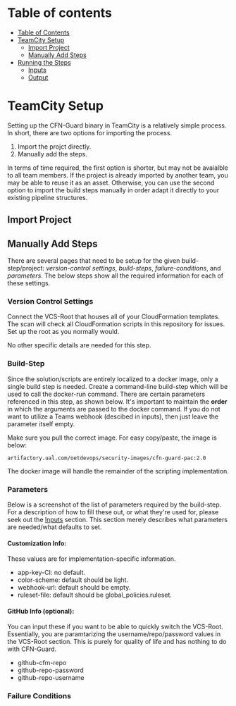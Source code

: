 Table of contents
=================
<!--ts-->
   * [Table of Contents](#table-of-contents)
   * [TeamCity Setup](#TeamCity-Setup)
      * [Import Project](#stdin)
      * [Manually Add Steps](#local-files)
   * [Running the Steps](#dependency)
     * [Inputs](#local)
     * [Output](#public)
<!--te-->

# TeamCity Setup
Setting up the CFN-Guard binary in TeamCity is a relatively simple process. In short, there are two options for importing the process.
1. Import the projct directly.
2. Manually add the steps.

In terms of time required, the first option is shorter, but may not be avaialble to all team members. If the project is already imported by another team, you may be able to reuse it as an asset. Otherwise, you can use the second option to import the build steps manually in order adapt it directly to your existing pipeline structures.

## Import Project

## Manually Add Steps
There are several pages that need to be setup for the given build-step/project: _version-control settings_, _build-steps_, _failure-conditions_, and _parameters_. The below steps show all the required information for each of these settings.
### Version Control Settings
Connect the VCS-Root that houses all of your CloudFormation templates. The scan will check all CloudFormation scripts in this repository for issues. Set up the root as you normally would.

No other specific details are needed for this step.

### Build-Step
Since the solution/scripts are entirely localized to a docker image, only a single build step is needed. Create a command-line build-step which will be used to call the docker-run command. There are certain parameters referenced in this step, as shown below. It's important to maintain the **order** in which the arguments are passed to the docker command. If you do not want to utilize a Teams webhook (descibed in inputs), then just leave the parameter itself empty.

Make sure you pull the correct image. For easy copy/paste, the image is below:
```
artifactory.ual.com/oetdevops/security-images/cfn-guard-pac:2.0
```
The docker image will handle the remainder of the scripting implementation.

### Parameters
Below is a screenshot of the list of parameters required by the build-step. For a description of how to fill these out, or what they're used for, please seek out the [Inputs]() section. This section merely describes what parameters are needed/what defaults to set.
#### Customization Info:
These values are for implementation-specific information.
- app-key-CI: no default.
- color-scheme: default should be light.
- webhook-url: default should be empty.
- ruleset-file: default should be global_policies.ruleset.

#### GitHub Info (optional):
You can input these if you want to be able to quickly switch the VCS-Root. Essentially, you are paramtarizing the username/repo/password values in the VCS-Root section. This is purely for quality of life and has nothing to do with CFN-Guard.
- github-cfm-repo
- github-repo-password
- github-repo-username

### Failure Conditions
